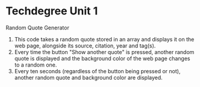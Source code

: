 # Techdegree Unit 1
 Random Quote Generator

1. This code takes a random quote stored in an array and displays it on the web page, alongside its source, citation, year and tag(s).
2. Every time the button "Show another quote" is pressed, another random quote is displayed and the background color of the web page changes to a random one.
3. Every ten seconds (regardless of the button being pressed or not), another random quote and background color are displayed.
